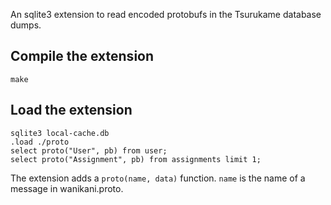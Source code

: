 An sqlite3 extension to read encoded protobufs in the Tsurukame database dumps.

## Compile the extension

    make

## Load the extension

    sqlite3 local-cache.db
    .load ./proto
    select proto("User", pb) from user;
    select proto("Assignment", pb) from assignments limit 1;

The extension adds a `proto(name, data)` function.  `name` is the name of a
message in wanikani.proto.
